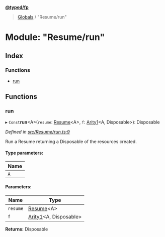 **[@typed/fp](../README.md)**

> [Globals](../globals.md) / "Resume/run"

# Module: "Resume/run"

## Index

### Functions

* [run](_resume_run_.md#run)

## Functions

### run

▸ `Const`**run**\<A>(`resume`: [Resume](_resume_resume_.md#resume)\<A>, `f`: [Arity1](_common_types_.md#arity1)\<A, Disposable>): Disposable

*Defined in [src/Resume/run.ts:9](https://github.com/TylorS/typed-fp/blob/6ccb290/src/Resume/run.ts#L9)*

Run a Resume returning a Disposable of the resources created.

#### Type parameters:

Name |
------ |
`A` |

#### Parameters:

Name | Type |
------ | ------ |
`resume` | [Resume](_resume_resume_.md#resume)\<A> |
`f` | [Arity1](_common_types_.md#arity1)\<A, Disposable> |

**Returns:** Disposable
